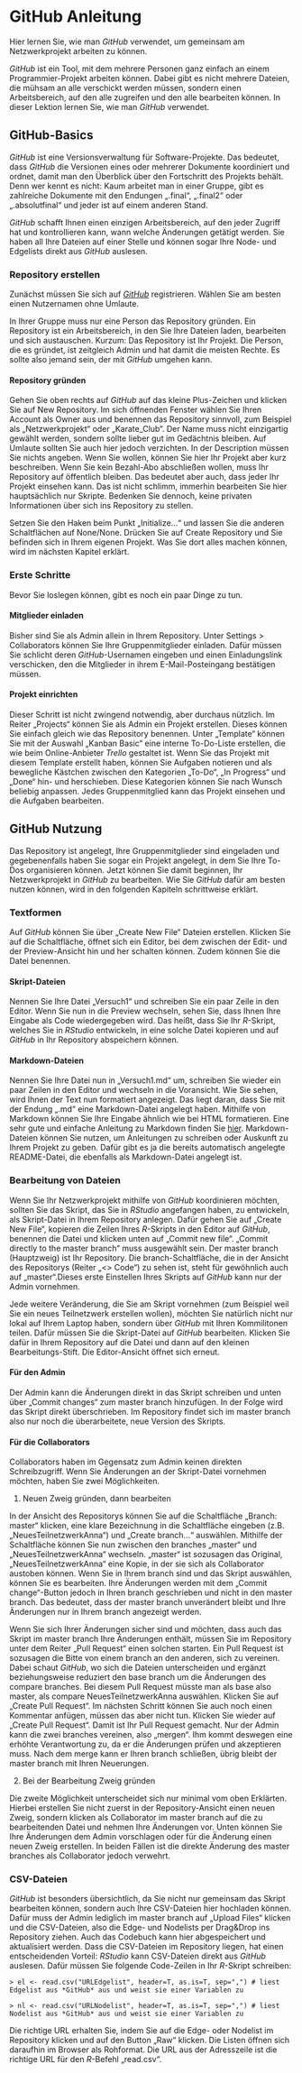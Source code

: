 # GitHub Anleitung
Hier lernen Sie, wie man *GitHub* verwendet, um gemeinsam am Netzwerkprojekt arbeiten zu können.

*GitHub* ist ein Tool, mit dem mehrere Personen ganz einfach an einem Programmier-Projekt arbeiten können. Dabei gibt es nicht mehrere Dateien, die mühsam an alle verschickt werden müssen, sondern einen Arbeitsbereich, auf den alle zugreifen und den alle bearbeiten können. In dieser Lektion lernen Sie, wie man *GitHub* verwendet.

## GitHub-Basics
*GitHub* ist eine Versionsverwaltung für Software-Projekte. Das bedeutet, dass *GitHub* die Versionen eines oder mehrerer Dokumente koordiniert und ordnet, damit man den Überblick über den Fortschritt des Projekts behält. Denn wer kennt es nicht: Kaum arbeitet man in einer Gruppe, gibt es zahlreiche Dokumente mit den Endungen „.final“, „.final2“ oder „.absolutfinal“ und jeder ist auf einem anderen Stand.

*GitHub* schafft Ihnen einen einzigen Arbeitsbereich, auf den jeder Zugriff hat und kontrollieren kann, wann welche Änderungen getätigt werden. Sie haben all Ihre Dateien auf einer Stelle und können sogar Ihre Node- und Edgelists direkt aus *GitHub* auslesen.

### Repository erstellen
Zunächst müssen Sie sich auf [*GitHub*](www.github.com) registrieren. Wählen Sie am besten einen Nutzernamen ohne Umlaute.

In Ihrer Gruppe muss nur eine Person das Repository gründen. Ein Repository ist ein Arbeitsbereich, in den Sie Ihre Dateien laden, bearbeiten und sich austauschen. Kurzum: Das Repository ist Ihr Projekt. Die Person, die es gründet, ist zeitgleich Admin und hat damit die meisten Rechte. Es sollte also jemand sein, der mit *GitHub* umgehen kann.

#### Repository gründen
Gehen Sie oben rechts auf *GitHub* auf das kleine Plus-Zeichen und klicken Sie auf New Repository. Im sich öffnenden Fenster wählen Sie Ihren Account als Owner aus und benennen das Repository sinnvoll, zum Beispiel als „Netzwerkprojekt“ oder „Karate_Club“. Der Name muss nicht einzigartig gewählt werden, sondern sollte lieber gut im Gedächtnis bleiben. Auf Umlaute sollten Sie auch hier jedoch verzichten. In der Description müssen Sie nichts angeben. Wenn Sie wollen, können Sie hier Ihr Projekt aber kurz beschreiben. Wenn Sie kein Bezahl-Abo abschließen wollen, muss Ihr Repository auf öffentlich bleiben. Das bedeutet aber auch, dass jeder Ihr Projekt einsehen kann. Das ist nicht schlimm, immerhin bearbeiten Sie hier hauptsächlich nur Skripte. Bedenken Sie dennoch, keine privaten Informationen über sich ins Repository zu stellen.

Setzen Sie den Haken beim Punkt „Initialize...“ und lassen Sie die anderen Schaltflächen auf None/None. Drücken Sie auf Create Repository und Sie befinden sich in Ihrem eigenen Projekt. Was Sie dort alles machen können, wird im nächsten Kapitel erklärt.

### Erste Schritte
Bevor Sie loslegen können, gibt es noch ein paar Dinge zu tun.

#### Mitglieder einladen
Bisher sind Sie als Admin allein in Ihrem Repository. Unter Settings > Collaborators können Sie Ihre Gruppenmitglieder einladen. Dafür müssen Sie schlicht deren *GitHub*-Usernamen eingeben und einen Einladungslink verschicken, den die Mitglieder in ihrem E-Mail-Posteingang bestätigen müssen.

#### Projekt einrichten
Dieser Schritt ist nicht zwingend notwendig, aber durchaus nützlich. Im Reiter „Projects“ können Sie als Admin ein Projekt erstellen. Dieses können Sie einfach gleich wie das Repository benennen. Unter „Template“ können Sie mit der Auswahl „Kanban Basic“ eine interne To-Do-Liste erstellen, die wie beim Online-Anbieter *Trello* gestaltet ist. Wenn Sie das Projekt mit diesem Template erstellt haben, können Sie Aufgaben notieren und als bewegliche Kästchen zwischen den Kategorien „To-Do“, „In Progress“ und „Done“ hin- und herschieben. Diese Kategorien können Sie nach Wunsch beliebig anpassen. Jedes Gruppenmitglied kann das Projekt einsehen und die Aufgaben bearbeiten.

## GitHub Nutzung
Das Repository ist angelegt, Ihre Gruppenmitglieder sind eingeladen und gegebenenfalls haben Sie sogar ein Projekt angelegt, in dem Sie Ihre To-Dos organisieren können. Jetzt können Sie damit beginnen, Ihr Netzwerkprojekt in *GitHub* zu bearbeiten. Wie Sie *GitHub* dafür am besten nutzen können, wird in den folgenden Kapiteln schrittweise erklärt.

### Textformen
Auf *GitHub* können Sie über „Create New File“ Dateien erstellen. Klicken Sie auf die Schaltfläche, öffnet sich ein Editor, bei dem zwischen der Edit- und der Preview-Ansicht hin und her schalten können. Zudem können Sie die Datei benennen.

#### Skript-Dateien
Nennen Sie Ihre Datei „Versuch1“ und schreiben Sie ein paar Zeile in den Editor. Wenn Sie nun in die Preview wechseln, sehen Sie, dass Ihnen Ihre Eingabe als Code wiedergegeben wird. Das heißt, dass Sie Ihr *R*-Skript, welches Sie in *RStudio* entwickeln, in eine solche Datei kopieren und auf *GitHub* in Ihr Repository abspeichern können.

#### Markdown-Dateien
Nennen Sie Ihre Datei nun in „Versuch1.md“ um, schreiben Sie wieder ein paar Zeilen in den Editor und wechseln in die Voransicht. Wie Sie sehen, wird Ihnen der Text nun formatiert angezeigt. Das liegt daran, dass Sie mit der Endung „.md“ eine Markdown-Datei angelegt haben. Mithilfe von Markdown können Sie Ihre Eingabe ähnlich wie bei HTML formatieren. Eine sehr gute und einfache Anleitung zu Markdown finden Sie [hier](https://guides.github.com/features/mastering-markdown/). Markdown-Dateien können Sie nutzen, um Anleitungen zu schreiben oder Auskunft zu Ihrem Projekt zu geben. Dafür gibt es ja die bereits automatisch angelegte README-Datei, die ebenfalls als Markdown-Datei angelegt ist.

### Bearbeitung von Dateien
Wenn Sie Ihr Netzwerkprojekt mithilfe von *GitHub* koordinieren möchten, sollten Sie das Skript, das Sie in *RStudio* angefangen haben, zu entwickeln, als Skript-Datei in Ihrem Repository anlegen. Dafür gehen Sie auf „Create New File“, kopieren die Zeilen Ihres *R*-Skripts in den Editor auf *GitHub*, benennen die Datei und klicken unten auf „Commit new file“. „Commit directly to the master branch“ muss ausgewählt sein. Der master branch (Hauptzweig) ist Ihr Repository. Die branch-Schaltfläche, die in der Ansicht des Repositorys (Reiter „<> Code“) zu sehen ist, steht für gewöhnlich auch auf „master“.Dieses erste Einstellen Ihres Skripts auf *GitHub* kann nur der Admin vornehmen.

Jede weitere Veränderung, die Sie am Skript vornehmen (zum Beispiel weil Sie ein neues Teilnetzwerk erstellen wollen), möchten Sie natürlich nicht nur lokal auf Ihrem Laptop haben, sondern über *GitHub* mit Ihren Kommilitonen teilen. Dafür müssen Sie die Skript-Datei auf *GitHub* bearbeiten. Klicken Sie dafür in Ihrem Repository auf die Datei und dann auf den kleinen Bearbeitungs-Stift. Die Editor-Ansicht öffnet sich erneut.

#### Für den Admin
Der Admin kann die Änderungen direkt in das Skript schreiben und unten über „Commit changes“ zum master branch hinzufügen. In der Folge wird das Skript direkt überschrieben. Im Repository findet sich im master branch also nur noch die überarbeitete, neue Version des Skripts.

#### Für die Collaborators
Collaborators haben im Gegensatz zum Admin keinen direkten Schreibzugriff. Wenn Sie Änderungen an der Skript-Datei vornehmen möchten, haben Sie zwei Möglichkeiten.

1. Neuen Zweig gründen, dann bearbeiten

In der Ansicht des Repositorys können Sie auf die Schaltfläche „Branch: master“ klicken, eine klare Bezeichnung in die Schaltfläche eingeben (z.B. „NeuesTeilnetzwerkAnna“) und „Create branch...“ auswählen. Mithilfe der Schaltfläche können Sie nun zwischen den branches „master“ und „NeuesTeilnetzwerkAnna“ wechseln. „master“ ist sozusagen das Original,  „NeuesTeilnetzwerkAnna“ eine Kopie, in der sie sich als Collaborator austoben können. Wenn Sie in Ihrem branch sind und das Skript auswählen, können Sie es bearbeiten. Ihre Änderungen werden mit dem „Commit change“-Button jedoch in Ihren branch geschrieben und nicht in den master branch. Das bedeutet, dass der master branch unverändert bleibt und Ihre Änderungen nur in Ihrem branch angezeigt werden.

Wenn Sie sich Ihrer Änderungen sicher sind und möchten, dass auch das Skript im master branch Ihre Änderungen enthält, müssen Sie im Repository unter dem Reiter „Pull Request“ einen solchen starten. Ein Pull Request ist sozusagen die Bitte von einem branch an den anderen, sich zu vereinen. Dabei schaut *GitHub*, wo sich die Dateien unterscheiden und ergänzt beziehungsweise reduziert den base branch um die Änderungen des compare branches. Bei diesem Pull Request müsste man als base also master, als compare NeuesTeilnetzwerkAnna auswählen. Klicken Sie auf „Create Pull Request“. Im nächsten Schritt können Sie auch noch einen Kommentar anfügen, müssen das aber nicht tun. Klicken Sie wieder auf „Create Pull Request“. Damit ist Ihr Pull Request gemacht. Nur der Admin kann die zwei branches vereinen, also „mergen“. Ihm kommt deswegen eine erhöhte Verantwortung zu, da er die Änderungen prüfen und akzeptieren muss. Nach dem merge kann er Ihren branch schließen, übrig bleibt der master branch mit Ihren Neuerungen.

2. Bei der Bearbeitung Zweig gründen

Die zweite Möglichkeit unterscheidet sich nur minimal vom oben Erklärten. Hierbei erstellen Sie nicht zuerst in der Repository-Ansicht einen neuen Zweig, sondern klicken als Collaborator im master branch auf die zu bearbeitenden Datei und nehmen Ihre Änderungen vor. Unten können Sie Ihre Änderungen dem Admin vorschlagen oder für die Änderung einen neuen Zweig erstellen. In beiden Fällen ist die direkte Änderung des master branches als Collaborator jedoch verwehrt.

### CSV-Dateien
*GitHub* ist besonders übersichtlich, da Sie nicht nur gemeinsam das Skript bearbeiten können, sondern auch Ihre CSV-Dateien hier hochladen können. Dafür muss der Admin lediglich im master branch auf „Upload Files“ klicken und die CSV-Dateien, also die Edge- und Nodelists per Drag&Drop ins Repository ziehen. Auch das Codebuch kann hier abgespeichert und aktualisiert werden. Dass die CSV-Dateien im Repository liegen, hat einen entscheidenden Vorteil: *RStudio* kann CSV-Dateien direkt aus *GitHub* auslesen. Dafür müssen Sie folgende Code-Zeilen in Ihr *R*-Skript schreiben:

`> el <- read.csv("URLEdgelist", header=T, as.is=T, sep=",") # liest Edgelist aus *GitHub* aus und weist sie einer Variablen zu`

`> nl <- read.csv("URLNodelist", header=T, as.is=T, sep=",") # liest Nodelist aus *GitHub* aus und weist sie einer Variablen zu`

Die richtige URL erhalten Sie, indem Sie auf die Edge- oder Nodelist im Repository klicken und auf den Button „Raw“ klicken. Die Listen öffnen sich daraufhin im Browser als Rohformat. Die URL aus der Adresszeile ist die richtige URL für den *R*-Befehl „read.csv“.
